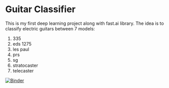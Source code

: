 # Guitar Classifier
This is my first deep learning project along with fast.ai library. The idea is to classify electric guitars between 7 models:
1. 335
2. eds 1275
3. les paul
4. prs
5. sg
6. stratocaster
7. telecaster

[![Binder](https://mybinder.org/badge_logo.svg)](https://mybinder.org/v2/gh/MatheusStauffer/guitar_classifier/master?urlpath=%2Fvoila%2Frender%2Fguitar_classifier.ipynb)